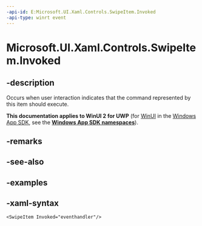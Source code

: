 ```yaml
---
-api-id: E:Microsoft.UI.Xaml.Controls.SwipeItem.Invoked
-api-type: winrt event
---
```

<!-- Event syntax.
public event TypedEventHandler Invoked<SwipeItem, SwipeItemInvokedEventArgs>
-->

# Microsoft.UI.Xaml.Controls.SwipeItem.Invoked


## -description

Occurs when user interaction indicates that the command represented by this item should execute.


**This documentation applies to WinUI 2 for UWP** (for [WinUI](/windows/apps/winui/winui3/) in the [Windows App SDK](/windows/apps/windows-app-sdk/), see the **[Windows App SDK namespaces](/windows/windows-app-sdk/api/winrt/)**).

## -remarks


## -see-also


## -examples


## -xaml-syntax

```xaml
<SwipeItem Invoked="eventhandler"/>
```


